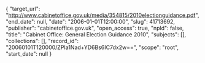 {
  "target_url": "http://www.cabinetoffice.gov.uk/media/354815/2010electionguidance.pdf", 
  "end_date": null, 
  "date": "2006-01-01T12:00:00", 
  "slug": 41713692, 
  "publisher": "cabinetoffice.gov.uk", 
  "open_access": true, 
  "npld": false, 
  "title": "Cabinet Office: General Election Guidance 2010", 
  "subjects": [], 
  "collections": [], 
  "record_id": "20060101T120000/ZPIa1Nad+YD6Bs6IC7dx2w==", 
  "scope": "root", 
  "start_date": null
}

